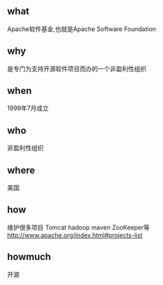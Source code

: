 ## what
Apache软件基金,也就是Apache Software Foundation
## why
是专门为支持开源软件项目而办的一个非盈利性组织
## when
1999年7月成立
## who
非盈利性组织
## where
美国
## how
维护很多项目
Tomcat 
hadoop 
maven 
ZooKeeper等 
http://www.apache.org/index.html#projects-list
## howmuch
开源


        
